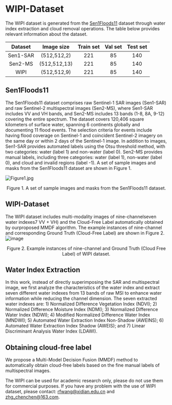 # WIPI-Dataset
The WIPI dataset is generated from the [Sen1Floods11](https://github.com/cloudtostreet/Sen1Floods11) dataset through water index extraction and cloud removal operations. The table below provides relevant information about the dataset.

| Dataset  |  Image size  | Train set | Val set | Test set |
| :------: | :----------: | :-------: | :-----: | :------: |
| Sen1-SAR | (512,512,2)  |    221    |   85    |   140    |
| Sen2-MS  | (512,512,13) |    221    |   85    |   140    |
|   WIPI   | (512,512,9)  |    221    |   85    |   140    |

## Sen1Floods11
The Sen1Floods11 dataset comprises raw Sentinel-1 SAR images (Sen1-SAR) and raw Sentinel-2 multispectral images (Sen2-MS), where Sen1-SAR includes VV and VH bands, and Sen2-MS includes 13 bands (1-8, 8A, 9-12) covering the entire spectrum. The dataset covers 120,406 square kilometers of surface water, spanning 6 continents globally and documenting 11 flood events. The selection criteria for events include having flood coverage on Sentinel-1 and coincident Sentinel-2 imagery on the same day or within 2 days of the Sentinel-1 image. In addition to images, Sen1-SAR provides automated labels using the Otsu threshold method, with two categories: water (label 1) and non-water (label 0). Sen2-MS provides manual labels, including three categories: water (label 1), non-water (label 0), and cloud and invalid regions (label -1). A set of sample images and masks from the Sen1Floods11 dataset are shown in
Figure 1.

![Figure1.jpg](https://s2.loli.net/2023/11/21/Tk4XdNlgbD6KHFJ.jpg)
<center>Figure 1. A set of sample images and masks from the Sen1Floods11 dataset.</center>

## WIPI-Dataset
The WIPI dataset includes multi-modality images of nine-channelseven water indexes7 VV + VH) and the Cloud-Free Label automatically obtained by ourproposed MMDF algorithm. The example instances of nine-channel and corresponding
Ground Truth (Cloud-Free Label) are shown in Figure 2.
![image](https://github.com/Dataset-RFGroup/WIPI-Dataset/assets/64565639/1b663c98-b5d7-4c89-8f2d-e5025743b291)
<center>Figure 2. Example instances of nine-channel and Ground Truth (Cloud Free Label) of WIPI dataset.</center>

## Water Index Extraction

In this work, instead of directly superimposing the SAR and multispectral image, we first analyze the characteristics of the water index and extract seven different water indexes from 13 bands of raw MSI to enhance water information while reducing the channel dimension. The seven extracted water indexes are: 1) Normalized Difference Vegetation Index (NDVI); 2) Normalized Difference Moisture Index (NDMI); 3) Normalized Difference Water Index (NDWI); 4) Modified Normalized Difference Water Index (MNDWI); 5) Automated Water Extraction Index Non-Shadow (AWEINS); 6) Automated Water Extraction Index Shadow (AWEIS); and 7) Linear Discriminant Analysis Water Index (LDAWI).

## Obtaining cloud-free label

We propose a Multi-Model Decision Fusion (MMDF) method to automatically obtain cloud-free labels based on the fine manual labels of multispectral images.

The WIPI can be used for academic research only, please do not use them for commercial purposes. If you have any problem with the use of WIPI dataset, please contact: [rfwang@xidian.edu.cn](mailto:rfwang@xidian.edu.cn) and [zhg_chenchen@163.com](mailto:zhg_chenchen@163.com).
